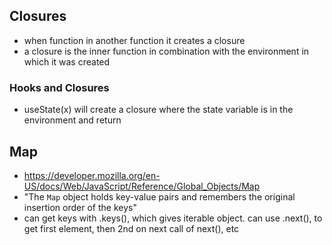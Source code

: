 ## Closures

- when function in another function it creates a closure
- a closure is the inner function in combination with the environment in which it was created
### Hooks and Closures
- useState(x) will create a closure where the state variable is in the environment and return 

## Map
- https://developer.mozilla.org/en-US/docs/Web/JavaScript/Reference/Global_Objects/Map
- "The `Map` object holds key-value pairs and remembers the original insertion order of the keys"
- can get keys with .keys(), which gives iterable object. can use .next(), to get first element, then 2nd on next call of next(), etc